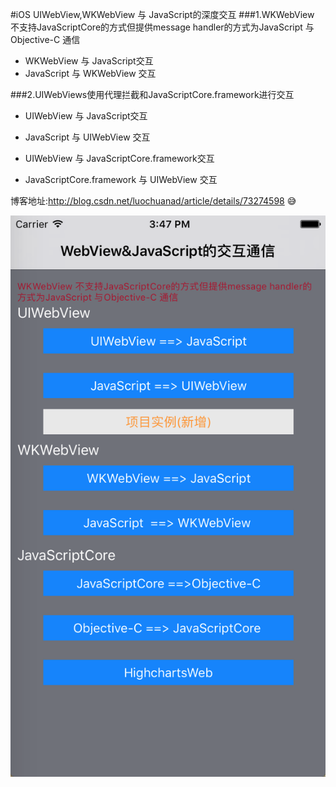 #iOS UIWebView,WKWebView 与 JavaScript的深度交互
###1.WKWebView 不支持JavaScriptCore的方式但提供message handler的方式为JavaScript 与Objective-C 通信

* WKWebView 与 JavaScript交互
* JavaScript 与 WKWebView 交互

###2.UIWebViews使用代理拦截和JavaScriptCore.framework进行交互

* UIWebView 与 JavaScript交互
* JavaScript 与 UIWebView 交互

* UIWebView 与 JavaScriptCore.framework交互
* JavaScriptCore.framework 与 UIWebView 交互

博客地址:http://blog.csdn.net/luochuanad/article/details/73274598 😅


![image](https://github.com/LuochuanAD/iOS-WebView-JavaScript/blob/master/demo.png)

